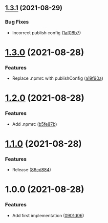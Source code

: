 ## [1.3.1](https://github.com/peerigon/sevdesk/compare/v1.3.0...v1.3.1) (2021-08-29)


### Bug Fixes

* Incorrect publish config ([1af08b7](https://github.com/peerigon/sevdesk/commit/1af08b7096dc8b0ac768dd2a64ac092f0627b98e))

# [1.3.0](https://github.com/peerigon/sevdesk/compare/v1.2.0...v1.3.0) (2021-08-28)


### Features

* Replace .npmrc with publishConfig ([a19f90a](https://github.com/peerigon/sevdesk/commit/a19f90a2260a9785ca11dfe29dcca075cca53043))

# [1.2.0](https://github.com/peerigon/sevdesk/compare/v1.1.0...v1.2.0) (2021-08-28)


### Features

* Add .npmrc ([b5fe87b](https://github.com/peerigon/sevdesk/commit/b5fe87be22c8f10d64d52b85f5279422ab60a393))

# [1.1.0](https://github.com/peerigon/sevdesk/compare/v1.0.0...v1.1.0) (2021-08-28)


### Features

* Release ([86cd884](https://github.com/peerigon/sevdesk/commit/86cd8847ffaf90c81ba37c3c4832c45bfd78dcdb))

# 1.0.0 (2021-08-28)


### Features

* Add first implementation ([0901d06](https://github.com/peerigon/sevdesk/commit/0901d06dc32d5e2a227258573c151cfc27b0a912))
